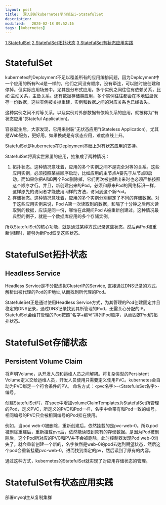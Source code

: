 ```yaml
---
layout: post
title:  深入剖析kubernetes学习笔记5-StatefulSet
description: 
modified:   2020-02-18 09:52:16
tags: [kubernetes]
---
```


<!-- TOC -->

[1 StatefulSet](#1-statefulset)
[2 StatefulSet拓扑状态](#2-statefulset存储状态)
[3 StatefulSet有状态应用实践](#3-statefulset有状态应用实践)

<!-- /TOC -->


# StatefulSet

kubernetes的Deployment不足以覆盖所有的应用编排问题，因为Deployment中一个应用的所有Pod是一样的，他们之间没有顺序，没有牵连，可以随时被创建和停掉。但实际应用场景中，尤其是分布式应用，多个实例之间往往有依赖关系，比如:主动关系，主备关系。还有数据存储类应用，多个实例往往都会在本地磁盘保存一份数据，这些实例被关掉重建，实例和数据之间的对应关系也已经丢失。

这种实例之间不对等关系，以及实例对外部数据有依赖关系的应用，就被称为”有状态应用“(Stateful Application)。

容器诞生后，大家发现，它用来封装”无状态应用“(Stateless Application)，尤其是Web服务，更好用。如果换成是有状态应用，难度直线上升。

StatefulSet是kubernetes在Deployment基础上对有状态应用的支持。

StatefulSet将真实世界里的应用，抽象成了两种情况：

1. 拓扑状态。这种情况意味着，应用的多个实例之间不是完全对等的关系。这些应用实例，必须按照某些顺序启动，比如应用的主节点A要先于从节点B启动。而如果你把A和B两个Pod删除掉，它们再次被创建出来时也必须严格按照这个顺序才行。并且，新创建出来的Pod，必须和原来Pod的网络标识一样，这样原先的访问者才能使用同样的方法，访问到这个新Pod。
2. 存储状态。这种情况意味着，应用的多个实例分别绑定了不同的存储数据。对于这些应用实例来说，Pod A第一次读取到的数据，和隔了十分钟之后再次读取到的数据，应该是同一份，哪怕在此期间Pod A被重新创建过。这种情况最典型的例子，就是一个数据库应用的多个存储实例。

所以StatefulSet的核心功能，就是通过某种方式记录这些状态，然后再Pod被重新创建时，能够为新Pod恢复这些状态。

# StatefulSet拓扑状态
## Headless Service
Headless Service是不分配虚拟ClusterIP的Service, 直接通过DNS记录的方式，解析出被代理的Pod的IP地址,从而找到所代理的Pod。

StatefuleSet正是通过使用Headless Service方式，为其管理的Pod创建固定并且稳定的DNS记录，通过DNS记录找到其所管理的Pod，无需关心分配的IP。 StatefulSet会给其管理的Pod按照”名字+编号“排列Pod顺序，从而固定Pod的拓扑状态。

# StatefulSet存储状态

## Persistent Volume Claim
将声明Volume，从开发人员和运维人员之间解耦。将复杂类型的Persistent Volume定义交给运维人员，开发人员使用只需要定义使用PVC。kubernetes会自动为PVC绑定一个符合条件的PV。 命名方式：<pvc名字>-<StatefuleSet名字>-编号。

创建StatefulSet时，在spec中增加volumeClaimTemplates为StatefulSet所管理的Pod，定义PVC，所定义的PVC和Pod一样，名字中会带有和Pod一致的编号。相同编号的PVC只会被相同编号的Pod挂在使用。

例如，当pod web-0被删除，重新创建后，依然挂载的是pvc-web-0。所以pod被删除重建后，重新挂载pvc后，依然能读取到原有的存储数据。是因为Pod被删除后，这个Pod所对应的PVC和PV并不会被删除，此时控制器发现Pod web-0消失了，就会重新创建一个新的，名字依然是web-0的pod去达到期望状态，然后这个pod会重新挂载pvc-web-0，进而找到绑定的pv，然后读到了原有的内容。

通过这种方式，kubernetes的StatefulSet就实现了对应用存储状态的管理。



# StatefulSet有状态应用实践

部署mysql主从复制集群